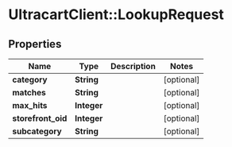 # UltracartClient::LookupRequest

## Properties
Name | Type | Description | Notes
------------ | ------------- | ------------- | -------------
**category** | **String** |  | [optional] 
**matches** | **String** |  | [optional] 
**max_hits** | **Integer** |  | [optional] 
**storefront_oid** | **Integer** |  | [optional] 
**subcategory** | **String** |  | [optional] 


